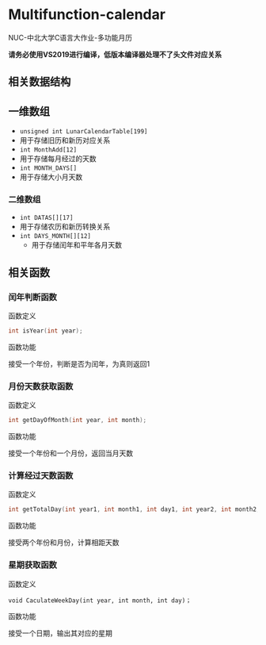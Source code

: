 # Multifunction-calendar
NUC-中北大学C语言大作业-多功能月历

**请务必使用VS2019进行编译，低版本编译器处理不了头文件对应关系**

##  相关数据结构

##  一维数组

*  ```unsigned int LunarCalendarTable[199]```
  * 用于存储旧历和新历对应关系
*  ```int MonthAdd[12]```
  * 用于存储每月经过的天数
*  ```int MONTH_DAYS[]```
  * 用于存储大小月天数

###  二维数组

*   ```int DATAS[][17]```
  *  用于存储农历和新历转换关系
* ``` int DAYS_MONTH[][12] ```
  *  用于存储闰年和平年各月天数

##  相关函数

###  闰年判断函数

函数定义

```c++
int isYear(int year);
```

函数功能

接受一个年份，判断是否为闰年，为真则返回1

###  月份天数获取函数

函数定义

```c++
int getDayOfMonth(int year, int month);
```

函数功能

接受一个年份和一个月份，返回当月天数

###  计算经过天数函数

函数定义

```c++
int getTotalDay(int year1, int month1, int day1, int year2, int month2, int day2);
```

函数功能

接受两个年份和月份，计算相距天数

###  星期获取函数

函数定义

```C+=
void CaculateWeekDay(int year, int month, int day)；
```

函数功能

接受一个日期，输出其对应的星期

 
